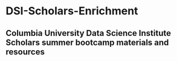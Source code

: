 # DSI-Scholars-Enrichment
## Columbia University Data Science Institute Scholars summer bootcamp materials and resources
